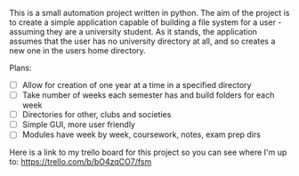 This is a small automation project written in python. The aim of the project is to create a simple application
capable of building a file system for a user - assuming they are a university student. As it stands, 
the application assumes that the user has no university directory at all, and so creates a new one in the
users home directory. 

Plans:

- [ ] Allow for creation of one year at a time in a specified directory
- [ ] Take number of weeks each semester has and build folders for each week
- [ ] Directories for other, clubs and societies 
- [ ] Simple GUI, more user friendly
- [ ] Modules have week by week, coursework, notes, exam prep dirs

Here is a link to my trello board for this project so you can see where I'm up to:
https://trello.com/b/bO4zqCO7/fsm